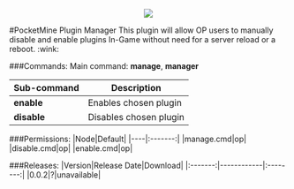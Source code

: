 <p align="center"><img src="https://raw.githubusercontent.com/Gamecrafter/PocketMine-Plugins/master/RestartMe/images/icon.png?raw=true"/></p>
#PocketMine Plugin Manager
This plugin will allow OP users to manually disable and enable plugins In-Game without need for a server reload or a reboot. :wink:

###Commands:
Main command: **manage**, **manager**

|Sub-command|Description|
|-----------|-----------|
|**enable**|Enables chosen plugin|
|**disable**|Disables chosen plugin|

###Permissions:
|Node|Default|
|----|:-------:|
|manage.cmd|op|
|disable.cmd|op|
|enable.cmd|op|

###Releases:
|Version|Release Date|Download|
|:-------:|------------|:--------:|
|0.0.2|?|unavailable|
